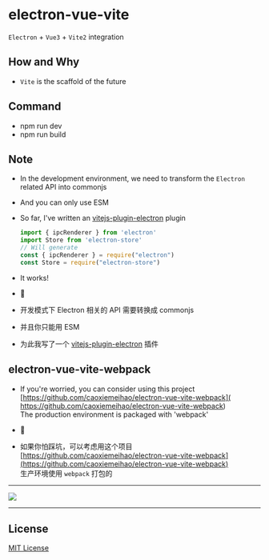 # electron-vue-vite
`Electron` + `Vue3` + `Vite2` integration

## How and Why
- `Vite` is the scaffold of the future

## Command
- npm run dev
- npm run build

## Note
- In the development environment, we need to transform the `Electron` related API into commonjs
- And you can only use ESM
- So far, I've written an [vitejs-plugin-electron](https://github.com/caoxiemeihao/vitejs-plugins/tree/main/electron) plugin
  ```ts
  import { ipcRenderer } from 'electron'
  import Store from 'electron-store'
  // Will generate
  const { ipcRenderer } = require("electron")
  const Store = require("electron-store")
  ```
- It works!

- 🚀

- 开发模式下 Electron 相关的 API 需要转换成 commonjs
- 并且你只能用 ESM
- 为此我写了一个 [vitejs-plugin-electron](https://github.com/caoxiemeihao/vitejs-plugins/tree/main/electron) 插件

## electron-vue-vite-webpack
- If you're worried, you can consider using this project<br>
  [https://github.com/caoxiemeihao/electron-vue-vite-webpack]( https://github.com/caoxiemeihao/electron-vue-vite-webpack)<br>
  The production environment is packaged with 'webpack'

- 🚀

- 如果你怕踩坑，可以考虑用这个项目<br>
  [https://github.com/caoxiemeihao/electron-vue-vite-webpack](https://github.com/caoxiemeihao/electron-vue-vite-webpack)<br>
  生产环境使用 `webpack` 打包的

---

![](https://raw.githubusercontent.com/caoxiemeihao/electron-vue-vite/main/screenshot/800x600-2.png)

---

## License

[MIT License](https://opensource.org/licenses/MIT)
